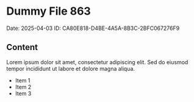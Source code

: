 # Dummy File 863

Date: 2025-04-03
ID: CA80E818-D4BE-4A5A-8B3C-2BFC067276F9

## Content

Lorem ipsum dolor sit amet, consectetur adipiscing elit.
Sed do eiusmod tempor incididunt ut labore et dolore magna aliqua.

* Item 1
* Item 2
* Item 3
